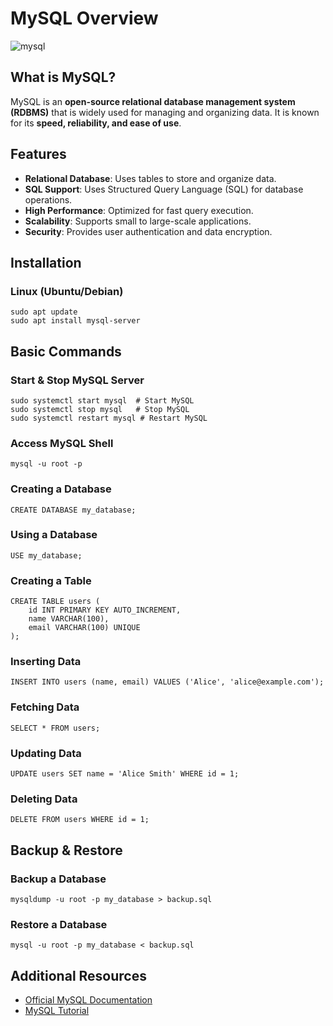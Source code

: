 # MySQL Overview

![mysql](https://upload.wikimedia.org/wikipedia/fr/thumb/6/62/MySQL.svg/1200px-MySQL.svg.png)

## What is MySQL?
MySQL is an **open-source relational database management system (RDBMS)** that is widely used for managing and organizing data. It is known for its **speed, reliability, and ease of use**.

## Features
- **Relational Database**: Uses tables to store and organize data.
- **SQL Support**: Uses Structured Query Language (SQL) for database operations.
- **High Performance**: Optimized for fast query execution.
- **Scalability**: Supports small to large-scale applications.
- **Security**: Provides user authentication and data encryption.

## Installation
### Linux (Ubuntu/Debian)
```
sudo apt update
sudo apt install mysql-server
```

## Basic Commands
### Start & Stop MySQL Server
```
sudo systemctl start mysql  # Start MySQL
sudo systemctl stop mysql   # Stop MySQL
sudo systemctl restart mysql # Restart MySQL
```
### Access MySQL Shell
```
mysql -u root -p
```
### Creating a Database
```
CREATE DATABASE my_database;
```
### Using a Database
```
USE my_database;
```
### Creating a Table
```
CREATE TABLE users (
    id INT PRIMARY KEY AUTO_INCREMENT,
    name VARCHAR(100),
    email VARCHAR(100) UNIQUE
);
```
### Inserting Data
```
INSERT INTO users (name, email) VALUES ('Alice', 'alice@example.com');
```
### Fetching Data
```
SELECT * FROM users;
```
### Updating Data
```
UPDATE users SET name = 'Alice Smith' WHERE id = 1;
```
### Deleting Data
```
DELETE FROM users WHERE id = 1;
```

## Backup & Restore
### Backup a Database
```
mysqldump -u root -p my_database > backup.sql
```
### Restore a Database
```
mysql -u root -p my_database < backup.sql
```

## Additional Resources
- [Official MySQL Documentation](https://dev.mysql.com/doc/)
- [MySQL Tutorial](https://www.mysqltutorial.org/)
